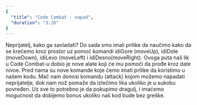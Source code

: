 ```yaml
---
{
  "title": "Code Combat - napad",
  "duration": "3:26"
}
---
```


Neprijatelj, kako ga savladati? Do sada smo imali prilike da naučimo kako da se krećemo kroz prostor uz pomoć komandi idiGore (moveUp), idiDole (moveDown), idiLevo (moveLeft) i idiDesno(moveRight). Ovoga puta naš lik u Code Combat-u dobio je nove alate koji će mu pomoći da prođe kroz date nivoe. Pred nama su nove komande koje ćemo imati prilike da koristimo u našem kodu. Mač nam donosi komandu (attack) kojom možemo napadati neprijatelje, dok nam nož pomaže da izlečimo lika ukoliko je u sukobu povređen. Uz sve to potrebno je da pokupimo dragulj, i imaćemo mogućnost da dobijemo bonus ukoliko naš kod bude bez greške. 
